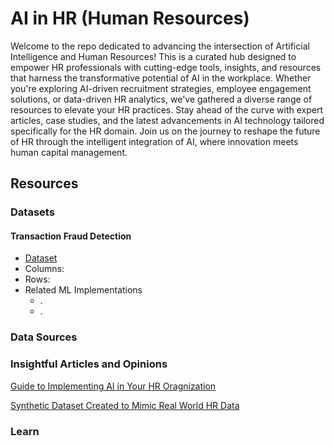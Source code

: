 # AI in HR (Human Resources)
Welcome to the repo dedicated to advancing the intersection of Artificial Intelligence and Human Resources! This is a curated hub designed to empower HR professionals with cutting-edge tools, insights, and resources that harness the transformative potential of AI in the workplace. Whether you're exploring AI-driven recruitment strategies, employee engagement solutions, or data-driven HR analytics, we've gathered a diverse range of resources to elevate your HR practices. Stay ahead of the curve with expert articles, case studies, and the latest advancements in AI technology tailored specifically for the HR domain. Join us on the journey to reshape the future of HR through the intelligent integration of AI, where innovation meets human capital management.
## Resources
### Datasets
#### Transaction Fraud Detection
* [Dataset]()
* Columns: 
* Rows: 
* Related ML Implementations
  * .
  * .
### Data Sources

### Insightful Articles and Opinions
[Guide to Implementing AI in Your HR Oragnization](https://www.gartner.com/en/human-resources/topics/artificial-intelligence-in-hr)



[Synthetic Dataset Created to Mimic Real World HR Data](https://www.kaggle.com/datasets/rhuebner/human-resources-data-set/data)
### Learn
